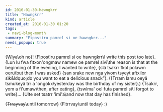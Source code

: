 ```yaml
---
id: 2016-01-30-hawngkrr
title: "Hawngkrr"
kind: article
created_at: 2016-01-30 01:20
tags:
 - navi-blog-month
summary: "Fìpostìru pamrel si oe hawngkrr..."
needs_popups: true
---
```


{Wiya\oh no}!
{Fìpostìru pamrel si oe hawngkrr\I write this post too late}.
{Lun lu fwa fìtxon'ongmaw namew oe pamrel sivi\the reason is that at the beginning of the evening, I wanted to write},
{slä tsakrr fkol polawm oeru\but then I was asked}
{san srake new nga yivom tsyeyt aftxilor sìk\&ldquo;do you want to eat a delicious snack&rdquo;}.
({Trram lamu oeyä tsmukeyä trr a 'ongokx\yesterday was the birthday of my sister}.)
{Tsakrr, yom a fì'umaw\then, after eating},
{tswìma' oel futa pamrel si\I forgot to write}...
{Ulte set tsatrr 'ìmi'a\and now that day has finished}.

{<s>Trrayvay</s>\until tomorrow}
{Fìtrrvay\until today} :)

